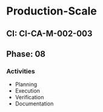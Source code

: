 # Production-Scale

## CI: CI-CA-M-002-003
## Phase: 08

### Activities
- Planning
- Execution
- Verification
- Documentation
